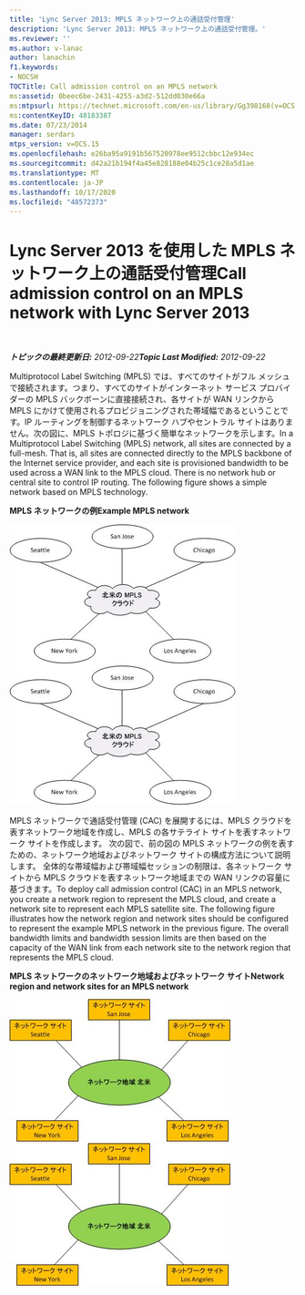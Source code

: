 ```yaml
---
title: 'Lync Server 2013: MPLS ネットワーク上の通話受付管理'
description: 'Lync Server 2013: MPLS ネットワーク上の通話受付管理。'
ms.reviewer: ''
ms.author: v-lanac
author: lanachin
f1.keywords:
- NOCSH
TOCTitle: Call admission control on an MPLS network
ms:assetid: 0beec6be-2431-4255-a3d2-512dd030e66a
ms:mtpsurl: https://technet.microsoft.com/en-us/library/Gg398168(v=OCS.15)
ms:contentKeyID: 48183387
ms.date: 07/23/2014
manager: serdars
mtps_version: v=OCS.15
ms.openlocfilehash: e26ba95a9191b567520978ee9512cbbc12e934ec
ms.sourcegitcommit: d42a21b194f4a45e828188e04b25c1ce28a5d1ae
ms.translationtype: MT
ms.contentlocale: ja-JP
ms.lasthandoff: 10/17/2020
ms.locfileid: "48572373"
---
```

# <a name="call-admission-control-on-an-mpls-network-with-lync-server-2013"></a><span data-ttu-id="d1b35-103">Lync Server 2013 を使用した MPLS ネットワーク上の通話受付管理</span><span class="sxs-lookup"><span data-stu-id="d1b35-103">Call admission control on an MPLS network with Lync Server 2013</span></span>

<div data-xmlns="http://www.w3.org/1999/xhtml">

<div class="topic" data-xmlns="http://www.w3.org/1999/xhtml" data-msxsl="urn:schemas-microsoft-com:xslt" data-cs="https://msdn.microsoft.com/">

<div data-asp="https://msdn2.microsoft.com/asp">



</div>

<div id="mainSection">

<div id="mainBody">

<span> </span>

<span data-ttu-id="d1b35-104">_**トピックの最終更新日:** 2012-09-22_</span><span class="sxs-lookup"><span data-stu-id="d1b35-104">_**Topic Last Modified:** 2012-09-22_</span></span>

<span data-ttu-id="d1b35-p101">Multiprotocol Label Switching (MPLS) では、すべてのサイトがフル メッシュで接続されます。つまり、すべてのサイトがインターネット サービス プロバイダーの MPLS バックボーンに直接接続され、各サイトが WAN リンクから MPLS にかけて使用されるプロビジョニングされた帯域幅であるということです。IP ルーティングを制御するネットワーク ハブやセントラル サイトはありません。次の図に、MPLS トポロジに基づく簡単なネットワークを示します。</span><span class="sxs-lookup"><span data-stu-id="d1b35-p101">In a Multiprotocol Label Switching (MPLS) network, all sites are connected by a full-mesh. That is, all sites are connected directly to the MPLS backbone of the Internet service provider, and each site is provisioned bandwidth to be used across a WAN link to the MPLS cloud. There is no network hub or central site to control IP routing. The following figure shows a simple network based on MPLS technology.</span></span>

<span data-ttu-id="d1b35-109">**MPLS ネットワークの例**</span><span class="sxs-lookup"><span data-stu-id="d1b35-109">**Example MPLS network**</span></span>

<span data-ttu-id="d1b35-110">![MPLS を含む CAC](images/Gg398168.54602e6e-ec11-4dae-936d-b01acda8a179(OCS.15).jpg "MPLS を含む CAC")</span><span class="sxs-lookup"><span data-stu-id="d1b35-110">![CAC with MPLS](images/Gg398168.54602e6e-ec11-4dae-936d-b01acda8a179(OCS.15).jpg "CAC with MPLS")</span></span>

<span data-ttu-id="d1b35-p102">MPLS ネットワークで通話受付管理 (CAC) を展開するには、MPLS クラウドを表すネットワーク地域を作成し、MPLS の各サテライト サイトを表すネットワーク サイトを作成します。 次の図で、前の図の MPLS ネットワークの例を表すための、ネットワーク地域およびネットワーク サイトの構成方法について説明します。 全体的な帯域幅および帯域幅セッションの制限は、各ネットワーク サイトから MPLS クラウドを表すネットワーク地域までの WAN リンクの容量に基づきます。</span><span class="sxs-lookup"><span data-stu-id="d1b35-p102">To deploy call admission control (CAC) in an MPLS network, you create a network region to represent the MPLS cloud, and create a network site to represent each MPLS satellite site. The following figure illustrates how the network region and network sites should be configured to represent the example MPLS network in the previous figure. The overall bandwidth limits and bandwidth session limits are then based on the capacity of the WAN link from each network site to the network region that represents the MPLS cloud.</span></span>

<span data-ttu-id="d1b35-114">**MPLS ネットワークのネットワーク地域およびネットワーク サイト**</span><span class="sxs-lookup"><span data-stu-id="d1b35-114">**Network region and network sites for an MPLS network**</span></span>

<span data-ttu-id="d1b35-115">![MPLS 図を使用した通話受付管理 (CAC)](images/Gg398168.f8f76283-5c0c-4133-8a78-3fbbfd016dc4(OCS.15).jpg "MPLS 図を使用した通話受付管理 (CAC)")</span><span class="sxs-lookup"><span data-stu-id="d1b35-115">![Call Admission Control (CAC) with MPLS diagram](images/Gg398168.f8f76283-5c0c-4133-8a78-3fbbfd016dc4(OCS.15).jpg "Call Admission Control (CAC) with MPLS diagram")</span></span>

</div>

<span> </span>

</div>

</div>

</div>

